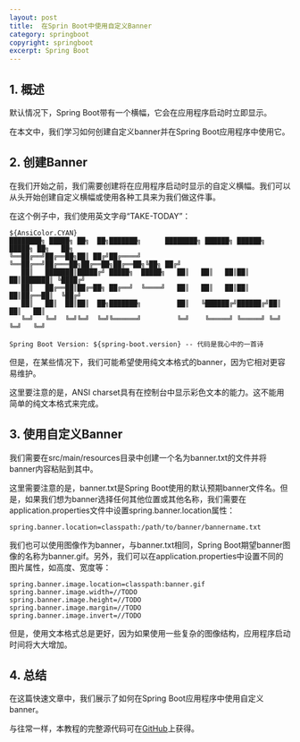 ```yaml
---
layout: post
title:  在Sprin Boot中使用自定义Banner
category: springboot
copyright: springboot
excerpt: Spring Boot
---
```


## 1. 概述

默认情况下，Spring Boot带有一个横幅，它会在应用程序启动时立即显示。

在本文中，我们学习如何创建自定义banner并在Spring Boot应用程序中使用它。

## 2. 创建Banner

在我们开始之前，我们需要创建将在应用程序启动时显示的自定义横幅。我们可以从头开始创建自定义横幅或使用各种工具来为我们做这件事。

在这个例子中，我们使用英文字母“TAKE-TODAY”：

```text
${AnsiColor.CYAN}
████████╗ █████╗ ██╗  ██╗███████╗      ████████╗ ██████╗ ██████╗  █████╗ ██╗   ██╗
╚══██╔══╝██╔══██╗██║ ██╔╝██╔════╝      ╚══██╔══╝██╔═══██╗██╔══██╗██╔══██╗╚██╗ ██╔╝
   ██║   ███████║█████╔╝ █████╗  █████╗   ██║   ██║   ██║██║  ██║███████║ ╚████╔╝ 
   ██║   ██╔══██║██╔═██╗ ██╔══╝  ╚════╝   ██║   ██║   ██║██║  ██║██╔══██║  ╚██╔╝  
   ██║   ██║  ██║██║  ██╗███████╗         ██║   ╚██████╔╝██████╔╝██║  ██║   ██║   
   ╚═╝   ╚═╝  ╚═╝╚═╝  ╚═╝╚══════╝         ╚═╝    ╚═════╝ ╚═════╝ ╚═╝  ╚═╝   ╚═╝   
                                                                                  
Spring Boot Version: ${spring-boot.version} -- 代码是我心中的一首诗
```

但是，在某些情况下，我们可能希望使用纯文本格式的banner，因为它相对更容易维护。

这里要注意的是，ANSI charset具有在控制台中显示彩色文本的能力。这不能用简单的纯文本格式来完成。

## 3. 使用自定义Banner

我们需要在src/main/resources目录中创建一个名为banner.txt的文件并将banner内容粘贴到其中。

这里需要注意的是，banner.txt是Spring Boot使用的默认预期banner文件名。但是，如果我们想为banner选择任何其他位置或其他名称，我们需要在application.properties文件中设置spring.banner.location属性：

```properties
spring.banner.location=classpath:/path/to/banner/bannername.txt
```

我们也可以使用图像作为banner，与banner.txt相同，Spring Boot期望banner图像的名称为banner.gif。另外，我们可以在application.properties中设置不同的图片属性，如高度、宽度等：

```properties
spring.banner.image.location=classpath:banner.gif
spring.banner.image.width=//TODO
spring.banner.image.height=//TODO
spring.banner.image.margin=//TODO
spring.banner.image.invert=//TODO
```

但是，使用文本格式总是更好，因为如果使用一些复杂的图像结构，应用程序启动时间将大大增加。

## 4. 总结

在这篇快速文章中，我们展示了如何在Spring Boot应用程序中使用自定义banner。

与往常一样，本教程的完整源代码可在[GitHub](https://github.com/tuyucheng7/taketoday-tutorial4j/tree/master/spring-boot-modules/spring-boot-basic-customization-1)上获得。